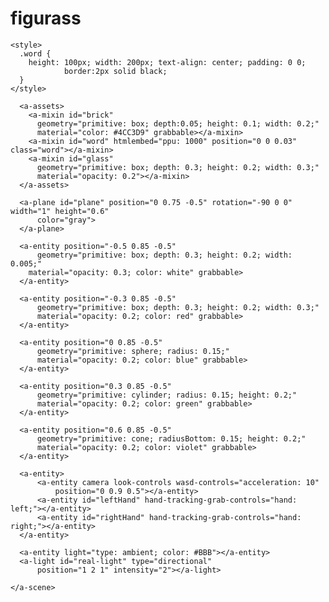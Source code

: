 # figurass
<html>
  <head>
    <script src="https://aframe.io/releases/1.7.1/aframe.min.js"></script>
    <script src="https://supereggbert.github.io/aframe-htmlembed-component/dist/build.js"></script>

    <style>
      .word {
        height: 100px; width: 200px; text-align: center; padding: 0 0;
                border:2px solid black;
      }
    </style>
  </head>
  <body>
    <a-scene xr-mode-ui="XRMode: xr"
        webxr="optionalFeatures: hit-test, local-floor"
        ar-hit-test="target:#plane"
        reflection="directionalLight:#real-light"
        renderer="colorManagement:true;
            exposure:1; toneMapping:ACESFilmic;"
        obb-collider="showColliders: false">

      <a-assets>
        <a-mixin id="brick"
          geometry="primitive: box; depth:0.05; height: 0.1; width: 0.2;"
          material="color: #4CC3D9" grabbable></a-mixin>
        <a-mixin id="word" htmlembed="ppu: 1000" position="0 0 0.03" class="word"></a-mixin>
        <a-mixin id="glass"
          geometry="primitive: box; depth: 0.3; height: 0.2; width: 0.3;"
          material="opacity: 0.2"></a-mixin>
      </a-assets>

      <a-plane id="plane" position="0 0.75 -0.5" rotation="-90 0 0" width="1" height="0.6"
          color="gray">
      </a-plane>

      <a-entity position="-0.5 0.85 -0.5"
          geometry="primitive: box; depth: 0.3; height: 0.2; width: 0.005;"
        material="opacity: 0.3; color: white" grabbable>
      </a-entity>

      <a-entity position="-0.3 0.85 -0.5"
          geometry="primitive: box; depth: 0.3; height: 0.2; width: 0.3;"
          material="opacity: 0.2; color: red" grabbable>
      </a-entity>

      <a-entity position="0 0.85 -0.5"
          geometry="primitive: sphere; radius: 0.15;"
          material="opacity: 0.2; color: blue" grabbable>
      </a-entity>

      <a-entity position="0.3 0.85 -0.5"
          geometry="primitive: cylinder; radius: 0.15; height: 0.2;"
          material="opacity: 0.2; color: green" grabbable>
      </a-entity>

      <a-entity position="0.6 0.85 -0.5"
          geometry="primitive: cone; radiusBottom: 0.15; height: 0.2;"
          material="opacity: 0.2; color: violet" grabbable>
      </a-entity>

      <a-entity>
          <a-entity camera look-controls wasd-controls="acceleration: 10"
              position="0 0.9 0.5"></a-entity>
          <a-entity id="leftHand" hand-tracking-grab-controls="hand: left;"></a-entity>
          <a-entity id="rightHand" hand-tracking-grab-controls="hand: right;"></a-entity>  
      </a-entity>

      <a-entity light="type: ambient; color: #BBB"></a-entity>
      <a-light id="real-light" type="directional"
          position="1 2 1" intensity="2"></a-light>

    </a-scene>
  </body>
</html>
